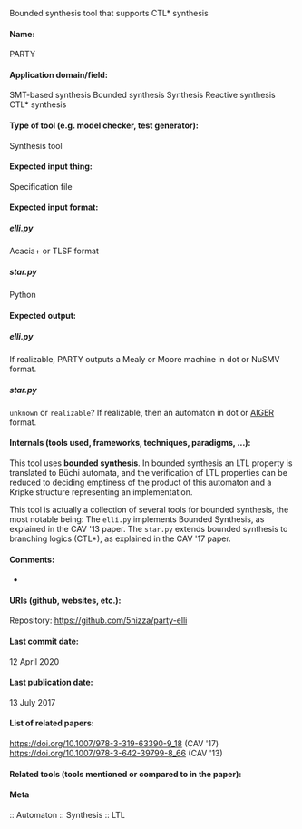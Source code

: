 Bounded synthesis tool that supports CTL* synthesis

#### Name:
PARTY

#### Application domain/field:
SMT-based synthesis
Bounded synthesis
Synthesis
Reactive synthesis
CTL* synthesis

#### Type of tool (e.g. model checker, test generator):
Synthesis tool

#### Expected input thing:
Specification file

#### Expected input format:
##### elli.py
Acacia+ or TLSF format

##### star.py
Python

#### Expected output:
##### elli.py
If realizable, PARTY outputs a Mealy or Moore machine in dot or NuSMV format.

##### star.py
`unknown` or `realizable`?
If realizable, then an automaton in dot or [AIGER](../../Formats/AIGER.md) format.

#### Internals (tools used, frameworks, techniques, paradigms, ...):
This tool uses **bounded synthesis**. In bounded synthesis an LTL property is translated to Büchi automata, and the verification of LTL properties can be reduced to deciding emptiness of the product of this automaton and a Kripke structure representing an implementation.

This tool is actually a collection of several tools for bounded synthesis, the most notable being:
The `elli.py` implements Bounded Synthesis, as explained in the CAV '13 paper.
The `star.py` extends bounded synthesis to branching logics (CTL*), as explained in the CAV '17 paper.

#### Comments:
-

#### URIs (github, websites, etc.):
Repository: https://github.com/5nizza/party-elli

#### Last commit date:
12 April 2020

#### Last publication date:
13 July 2017

#### List of related papers:
https://doi.org/10.1007/978-3-319-63390-9_18 (CAV '17)
https://doi.org/10.1007/978-3-642-39799-8_66 (CAV '13)

#### Related tools (tools mentioned or compared to in the paper):

#### Meta
:: Automaton
:: Synthesis
:: LTL